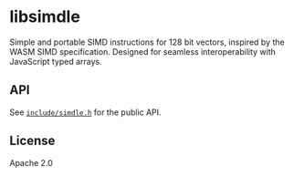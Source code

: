 # libsimdle

Simple and portable SIMD instructions for 128 bit vectors, inspired by the WASM SIMD specification. Designed for seamless interoperability with JavaScript typed arrays.

## API

See [`include/simdle.h`](include/simdle.h) for the public API.

## License

Apache 2.0
